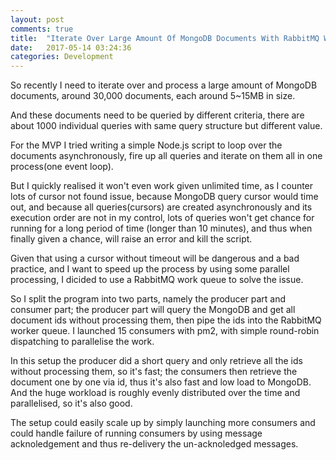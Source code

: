 ```yaml
---
layout: post
comments: true
title:  "Iterate Over Large Amount Of MongoDB Documents With RabbitMQ Work Queues"
date:   2017-05-14 03:24:36
categories: Development
---
```


So recently I need to iterate over and process a large amount of MongoDB documents, around 30,000 documents, each around 5~15MB in size.

And these documents need to be queried by different criteria, there are about 1000 individual queries with same query structure but different value.

For the MVP I tried writing a simple Node.js script to loop over the documents asynchronously, fire up all queries and iterate on them all in one process(one event loop).

But I quickly realised it won't even work given unlimited time, as I counter lots of cursor not found issue, because MongoDB query cursor would time out, and because all queries(cursors) are created asynchronously and its execution order are not in my control, lots of queries won't get chance for running for a long period of time (longer than 10 minutes), and thus when finally given a chance, will raise an error and kill the script.

Given that using a cursor without timeout will be dangerous and a bad practice, and I want to speed up the process by using some parallel processing, I dicided to use a RabbitMQ work queue to solve the issue.

So I split the program into two parts, namely the producer part and consumer part; the producer part will query the MongoDB and get all document ids without processing them, then pipe the ids into the RabbitMQ worker queue. I launched 15 consumers with pm2, with simple round-robin dispatching to parallelise the work.

In this setup the producer did a short query and only retrieve all the ids without processing them, so it's fast; the consumers then retrieve the document one by one via id, thus it's also fast and low load to MongoDB. And the huge workload is roughly evenly distributed over the time and parallelised, so it's also good.

The setup could easily scale up by simply launching more consumers and could handle failure of running consumers by using message acknoledgement and thus re-delivery the un-acknoledged messages.
